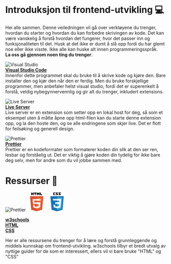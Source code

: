 # Introduksjon til frontend-utvikling 💻
Hei alle sammen. Denne veiledningen vil gå over verktøyene du trenger, hvordan du starter og hvordan du kan forbedre skrivingen av kode. Det kan være vanskelig å forstå hvordan det fungerer, hvor det passer inn og funksjonaliteten til det. Husk at det ikke er dumt å slå opp fordi du har glemt noe eller ikke visste. Ikke alle kan huske alt innen programmeringsspråk. </br>
**La oss gå gjennom noen ting du trenger**. </br>

<img src="https://upload.wikimedia.org/wikipedia/commons/thumb/9/9a/Visual_Studio_Code_1.35_icon.svg/240px-Visual_Studio_Code_1.35_icon.svg.png" alt="Visual Studio" width="40" height="40"> </br>
**[Visual Studio Code](https://code.visualstudio.com/docs/?dv=win)**</br>
Innenfor dette programmet skal du bruke til å skrive kode og kjøre den. Bare installer den og kjør den når den er ferdig. Men du bruke forskjellige programmer, men anbefaler helst visual studio, fordi det er superenkelt å forstå, veldig nybegynnervennlig og gir alt du trenger, inkludert extensions. </br>


<img src="https://ritwickdey.gallerycdn.vsassets.io/extensions/ritwickdey/liveserver/5.7.4/1643011470561/Microsoft.VisualStudio.Services.Icons.Default" alt="Live Server" width="60" height="60"> </br>
**[Live Server](https://marketplace.visualstudio.com/items?itemName=ritwickdey.LiveServer)**</br>
Live server er en extension som setter opp en lokal host for deg, så som et eksempel uten å måtte åpne opp html-filen kan du starte denne extension opp, og la den hoste den, og se alle endringene som skjer live. Det er flott for feilsøking og generell design. </br>

<img src="https://esbenp.gallerycdn.vsassets.io/extensions/esbenp/prettier-vscode/9.1.0/1641225878548/Microsoft.VisualStudio.Services.Icons.Default" alt="Prettier" width="60" height="60"> </br>
**[Prettier](https://marketplace.visualstudio.com/items?itemName=esbenp.prettier-vscode)**</br>
Prettier er en kodeformater som formaterer koden din slik at den ser ren, lesbar og forståelig ut. Det er viktig å gjøre koden din tydelig for ikke bare deg selv, men for andre som du vil jobbe sammen med.

# Ressurser 📜
<p float="left">
<img src="https://upload.wikimedia.org/wikipedia/commons/thumb/a/a0/W3Schools_logo.svg/255px-W3Schools_logo.svg.png" alt="Prettier" width="50" height="50"> 
<img src="https://raw.githubusercontent.com/devicons/devicon/master/icons/html5/html5-original-wordmark.svg" alt="html5" width="60" height="60">
<img src="https://raw.githubusercontent.com/devicons/devicon/master/icons/css3/css3-original-wordmark.svg" alt="css3" width="60" height="60">
</p>

**[w3schools](https://www.w3schools.com/)** </br>
**[HTML](https://www.w3schools.com/html/default.asp)** </br>
**[CSS](https://www.w3schools.com/css/default.asp)** </br>

Her er alle ressursene du trenger for å lære og forstå grunnleggende og middels kunnskap om frontend-utvikling. w3schools tilbyr et bredt utvalg av nyttige guider for de som er interessert, ellers vil vi bare bruke "HTML" og "CSS"
